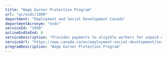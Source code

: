 ```yaml
---
title: "Wage Earner Protection Program"
url: "gc/esdc/1090"
department: "Employment and Social Development Canada"
departmentAcronym: "esdc"
serviceId: "1090"
onlineEndtoEnd: 0
serviceDescription: "Provides payments to eligible workers for unpaid wages, vacation, severance and termination pay they are owed when their employer files for bankruptcy or becomes subject to a receivership under the Bankruptcy and Insolvency Act."
serviceUrl: "https://www.canada.ca/en/employment-social-development/services/wage-earner-protection.html"
programDescription: "Wage Earner Protection Program"
---
```

